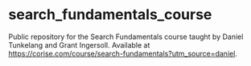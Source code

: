 # search_fundamentals_course
Public repository for the Search Fundamentals course taught by Daniel Tunkelang and Grant Ingersoll. Available at https://corise.com/course/search-fundamentals?utm_source=daniel.

